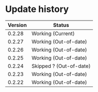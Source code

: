 # Update history

| Version  | Status |
| ------------- | ------------- |
| 0.2.28 | Working (Current) |
| 0.2.27 | Working (Out-of-date) |
| 0.2.26 | Working (Out-of-date) |
| 0.2.25 | Working (Out-of-date) |
| 0.2.24 | Skipped ? (Out-of-date)  |
| 0.2.23 | Working (Out-of-date) |
| 0.2.22 | Working (Out-of-date)  |
